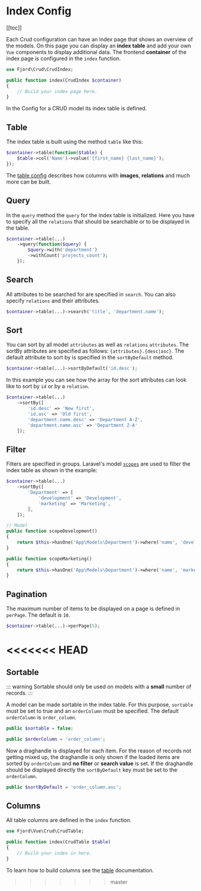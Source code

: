 # Index Config

[[toc]]

Each Crud configuration can have an index page that shows an overview of the models. On this page you can display an **index table** and add your own `Vue` components to display additional data. The frontend **container** of the index page is configured in the `index` function.

```php
use Fjord\Crud\CrudIndex;

public function index(CrudIndex $container)
{
    // Build your index page here.
}
```

In the Config for a CRUD model its index table is defined.

## Table

The index table is built using the method `table` like this:

```php
$container->table(function($table) {
    $table->col('Name')->value('{first_name} {last_name}');
});
```

The [table config](/docs/crud/config-table) describes how columns with **images**, **relations** and much more can be built.

## Query

In the `query` method the `query` for the index table is initialized. Here you have to specify all the `relations` that should be searchable or to be displayed in the table.

```php
$container->table(...)
    ->query(function($query) {
        $query->with('department')
        ->withCount('projects_count');
    });
```

## Search

All attributes to be searched for are specified in `search`. You can also specify `relations` and their attributes.

```php
$container->table(...)->search('title', 'department.name');
```

## Sort

You can sort by all model `attributes` as well as `relations` `attributes`. The sortBy attributes are specified as follows: `{attributes}.{desc|asc}`. The default attribute to sort by is specified in the `sortByDefault` method.

```php
$container->table(...)->sortByDefault('id.desc');
```

In this example you can see how the array for the sort attributes can look like to sort by `id` or by a `relation`.

```php
$container->table(...)
    ->sortBy([
        'id.desc' => 'New first',
        'id.asc' => 'Old first',
        'department.name.desc' => 'Department A-Z',
        'department.name.asc' => 'Department Z-A'
    ]);
```

## Filter

Filters are specified in groups. Laravel's model [`scopes`](https://laravel.com/docs/7.x/eloquent#local-scopes) are used to filter the index table as shown in the example:

```php
$container->table(...)
    ->sortBy([
        'Department' => [
            'development' => 'Development',
            'marketing' => 'Marketing',
        ],
    ]);
```

```php
// Model
public function scopeDevelopment()
{
    return $this->hasOne('App\Models\Department')->where('name', 'development');
}

public function scopeMarketing()
{
    return $this->hasOne('App\Models\Department')->where('name', 'marketing');
}
```

## Pagination

The maximum number of items to be displayed on a page is defined in `perPage`. The default is `10`.

```php
$container->table(...)->perPage(5);
```

# <<<<<<< HEAD

## Sortable

::: warning
Sortable should only be used on models with a **small** number of records.
:::

A model can be made sortable in the index table. For this purpose, `sortable` must be set to true and an `orderColumn` must be specified.
The default `orderColumn` is `order_column`.

```php
public $sortable = false;

public $orderColumn = 'order_column';
```

Now a draghandle is displayed for each item. For the reason of records not getting mixed up, the draghandle is only shown if the loaded items are sorted by `orderColumn` and **no filter** or **search value** is set. If the draghandle should be displayed directly the `sortByDefault` key must be set to the `orderColumn`.

```php
public $sortByDefault = 'order_column.asc';
```

## Columns

All table columns are defined in the `index` function.

```php
use Fjord\Vue\Crud\CrudTable;

public function index(CrudTable $table)
{
    // Build your index in here.
}
```

To learn how to build columns see the [table](/docs/crud/config-table.html#text) documentation.

> > > > > > > master
